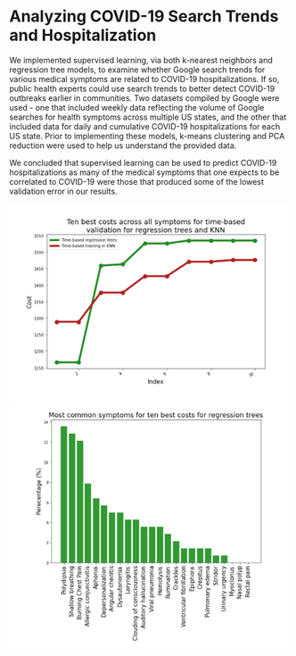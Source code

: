 # Analyzing COVID-19 Search Trends and Hospitalization

We implemented supervised learning, via both k-nearest neighbors and regression tree models, to examine whether Google search trends for various medical symptoms are related to COVID-19 hospitalizations. If so, public health experts could use search trends to better detect COVID-19 outbreaks earlier in communities. Two datasets compiled by Google were used - one that included weekly data reflecting the volume of Google searches for health symptoms across multiple US states, and the other that included data for daily and cumulative COVID-19 hospitalizations for each US state. Prior to implementing these models, k-means clustering and PCA reduction were used to help us understand the provided data.

We concluded that supervised learning can be used to predict COVID-19 hospitalizations as many of the medical symptoms that one expects to be correlated to COVID-19 were those that produced some of the lowest validation error in our results.

<img src="preview1.png" width="500">

<img src="preview2.png" width="500">

